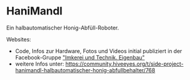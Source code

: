 # HaniMandl 

Ein halbautomatischer Honig-Abfüll-Roboter. 

Websites: 
- Code, Infos zur Hardware, Fotos und Videos initial publiziert in der Facebook-Gruppe ["Imkerei und Technik. Eigenbau"](https://www.facebook.com/groups/139671009967454)
- weitere Infos unter: https://community.hiveeyes.org/t/side-project-hanimandl-halbautomatischer-honig-abfullbehalter/768
